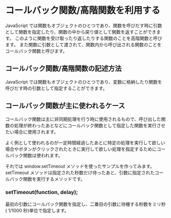# コールバック関数/高階関数を利用する
JavaScript では関数もオブジェクトのひとつであり、関数を呼びだす時に引数として関数を指定したり、関数の中から戻り値として関数を返すことができます。
このように関数を受け取ったり返したりする関数のことを高階関数と呼びます。
また関数に引数として渡されて、関数内から呼び出される関数のことをコールバック関数と呼びます。

## コールバック関数/高階関数の記述方法
JavaScript では関数もオブジェクトのひとつであり、変数に格納したり関数を呼びだす時の引数として指定することができます。

## コールバック関数が主に使われるケース
コールバック関数は主に非同期処理を行う時に使用されるもので、呼び出した関数の処理が終わったあとなどにコールバック関数として指定した関数を実行させたい場合に使用されます。

よく例として使われるのが一定時間経過したあとに特定の処理を実行して欲しい場合やボタンがクリックされたときに実行して欲しい処理を指定するためにコールバック関数は使われます。

それでは window.setTimeout メソッドを使ったサンプルを作ってみます。 
setTimeout メソッドは指定された秒数だけ待ったあと、引数に指定されたコールバック関数を実行するメソッドです。

### setTimeout(function, delay);

最初の引数にコールバック関数を指定し、二番目の引数に待機する秒数をミリ秒( 1/1000 秒)単位で指定します。